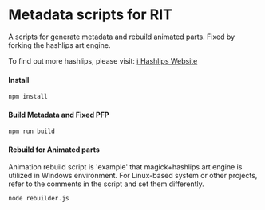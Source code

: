 # Metadata scripts for RIT

A scripts for generate metadata and rebuild animated parts.
Fixed by forking the hashlips art engine.

To find out more hashlips, please visit:
[ℹ️ Hashlips Website](https://hashlips.online/HashLips)

#### Install
```sh
npm install
```

#### Build Metadata and Fixed PFP
```sh
npm run build
```

#### Rebuild for Animated parts
Animation rebuild script is 'example' that magick+hashlips art engine is utilized in Windows environment.
For Linux-based system or other projects, refer to the comments in the script and set them differently.
```sh
node rebuilder.js
```